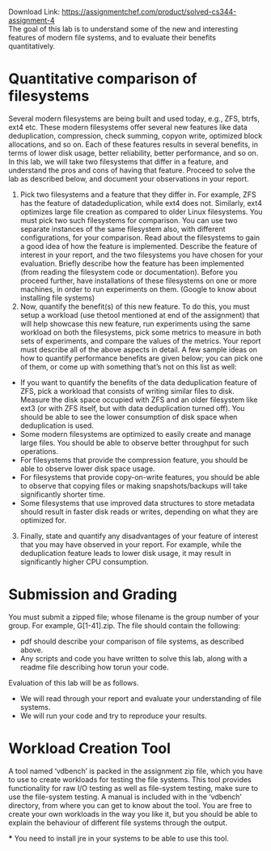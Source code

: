 Download Link: https://assignmentchef.com/product/solved-cs344-assignment-4
<br>
The goal of this lab is to understand some of the new and interesting features of modern file systems, and to evaluate their benefits quantitatively.

<h1>Quantitative comparison of filesystems</h1>

Several modern filesystems are being built and used today, e.g., ZFS, btrfs, ext4 etc. These modern filesystems offer several new features like data deduplication, compression, check summing, copyon write, optimized block allocations, and so on. Each of these features results in several benefits, in terms of lower disk usage, better reliability, better performance, and so on. In this lab, we will take two filesystems that differ in a feature, and understand the pros and cons of having that feature. Proceed to solve the lab as described below, and document your observations in your report.

<ol>

 <li>Pick two filesystems and a feature that they differ in. For example, ZFS has the feature of datadeduplication, while ext4 does not. Similarly, ext4 optimizes large file creation as compared to older Linux filesystems. You must pick two such filesystems for comparison. You can use two separate instances of the same filesystem also, with different configurations, for your comparison. Read about the filesystems to gain a good idea of how the feature is implemented. Describe the feature of interest in your report, and the two filesystems you have chosen for your evaluation. Briefly describe how the feature has been implemented (from reading the filesystem code or documentation). Before you proceed further, have installations of these filesystems on one or more machines, in order to run experiments on them. (Google to know about installing file systems)</li>

 <li>Now, quantify the benefit(s) of this new feature. To do this, you must setup a workload (use thetool mentioned at end of the assignment) that will help showcase this new feature, run experiments using the same workload on both the filesystems, pick some metrics to measure in both sets of experiments, and compare the values of the metrics. Your report must describe all of the above aspects in detail. A few sample ideas on how to quantify performance benefits are given below; you can pick one of them, or come up with something that’s not on this list as well:</li>

</ol>

<ul>

 <li>If you want to quantify the benefits of the data deduplication feature of ZFS, pick a workload that consists of writing similar files to disk. Measure the disk space occupied with ZFS and an older filesystem like ext3 (or with ZFS itself, but with data deduplication turned off). You should be able to see the lower consumption of disk space when deduplication is used.</li>

 <li>Some modern filesystems are optimized to easily create and manage large files. You should be able to observe better throughput for such operations.</li>

 <li>For filesystems that provide the compression feature, you should be able to observe lower disk space usage.</li>

 <li>For filesystems that provide copy-on-write features, you should be able to observe that copying files or making snapshots/backups will take significantly shorter time.</li>

 <li>Some filesystems that use improved data structures to store metadata should result in faster disk reads or writes, depending on what they are optimized for.</li>

</ul>

<ol start="3">

 <li>Finally, state and quantify any disadvantages of your feature of interest that you may have observed in your report. For example, while the deduplication feature leads to lower disk usage, it may result in significantly higher CPU consumption.</li>

</ol>

<h1>Submission and Grading</h1>

You must submit a zipped file; whose filename is the group number of your group. For example, G[1-41].zip. The file should contain the following:

<ul>

 <li>pdf should describe your comparison of file systems, as described above.</li>

 <li>Any scripts and code you have written to solve this lab, along with a readme file describing how torun your code.</li>

</ul>

Evaluation of this lab will be as follows.

<ul>

 <li>We will read through your report and evaluate your understanding of file systems.</li>

 <li>We will run your code and try to reproduce your results.</li>

</ul>

<h1>Workload Creation Tool</h1>

A tool named ‘vdbench’ is packed in the assignment zip file, which you have to use to create workloads for testing the file systems. This tool provides functionality for raw I/O testing as well as file-system testing, make sure to use the file-system testing. A manual is included with in the ‘vdbench’ directory, from where you can get to know about the tool. You are free to create your own workloads in the way you like it, but you should be able to explain the behaviour of different file systems through the output.

<strong>*</strong> You need to install jre in your systems to be able to use this tool.